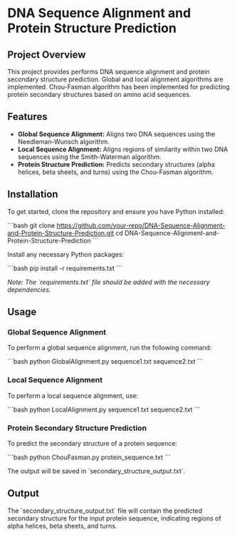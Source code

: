 
# DNA Sequence Alignment and Protein Structure Prediction

## Project Overview

This project provides performs DNA sequence alignment and protein secondary structure prediction. Global and local alignment algorithms are implemented. Chou-Fasman algorithm has been implemented for predicting protein secondary structures based on amino acid sequences.

## Features

- **Global Sequence Alignment:** Aligns two DNA sequences using the Needleman-Wunsch algorithm.
- **Local Sequence Alignment:** Aligns regions of similarity within two DNA sequences using the Smith-Waterman algorithm.
- **Protein Structure Prediction:** Predicts secondary structures (alpha helices, beta sheets, and turns) using the Chou-Fasman algorithm.

## Installation

To get started, clone the repository and ensure you have Python installed:

\`\`\`bash
git clone https://github.com/your-repo/DNA-Sequence-Alignment-and-Protein-Structure-Prediction.git
cd DNA-Sequence-Alignment-and-Protein-Structure-Prediction
\`\`\`

Install any necessary Python packages:

\`\`\`bash
pip install -r requirements.txt
\`\`\`

_Note: The \`requirements.txt\` file should be added with the necessary dependencies._

## Usage

### Global Sequence Alignment

To perform a global sequence alignment, run the following command:

\`\`\`bash
python GlobalAlignment.py sequence1.txt sequence2.txt
\`\`\`

### Local Sequence Alignment

To perform a local sequence alignment, use:

\`\`\`bash
python LocalAlignment.py sequence1.txt sequence2.txt
\`\`\`

### Protein Secondary Structure Prediction

To predict the secondary structure of a protein sequence:

\`\`\`bash
python ChouFasman.py protein_sequence.txt
\`\`\`

The output will be saved in \`secondary_structure_output.txt\`.

## Output

The \`secondary_structure_output.txt\` file will contain the predicted secondary structure for the input protein sequence, indicating regions of alpha helices, beta sheets, and turns.


